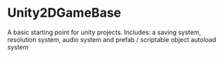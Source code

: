 # Unity2DGameBase
A basic starting point for unity projects. Includes: a saving system, resolution system, audio system and prefab / scriptable object autoload system
